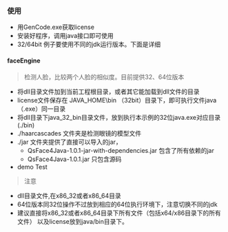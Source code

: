 ﻿
### 使用
* 用GenCode.exe获取license
* 安装好程序，调用java接口即可使用
* 32/64bit 例子要使用不同的jdk运行版本。下面是详细


#### faceEngine
> 检测人脸，比较两个人脸的相似度。目前提供32、64位版本

* 将dll目录文件加到当前工程根目录，或者其它能加载到dll文件的目录
* license文件保存在 JAVA\_HOME\bin （32bit）目录下，即可执行文件java（.exe）同一目录
* 将dll目录下java\_32\_bin目录文件，放到执行本示例的32位java.exe对应目录(./bin)
* ./haarcascades 文件夹是检测眼镜的模型文件
* ./jar 文件夹提供了直接可以导入的jar，
  - QsFace4Java-1.0.1-jar-with-dependencies.jar 包含了所有依赖的jar
  - QsFace4Java-1.0.1.jar 只包含源码
* demo Test

> 注意

* dll目录文件,在x86\_32或者x86\_64目录
* 64位版本同32位操作不过放到相应的64位执行环境下，注意切换不同的jdk
* 建议直接将x86\_32或者x86\_64目录下所有文件（包括x64/x86目录下的所有文件） 以及license放到java/bin目录下。

